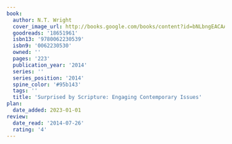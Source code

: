 ```yaml
---
book:
  author: N.T. Wright
  cover_image_url: http://books.google.com/books/content?id=bNLbngEACAAJ&printsec=frontcover&img=1&zoom=1&source=gbs_api
  goodreads: '18651961'
  isbn13: '9780062230539'
  isbn9: '0062230530'
  owned: ''
  pages: '223'
  publication_year: '2014'
  series: ''
  series_position: '2014'
  spine_color: '#95b143'
  tags: ''
  title: 'Surprised by Scripture: Engaging Contemporary Issues'
plan:
  date_added: 2023-01-01
review:
  date_read: '2014-07-26'
  rating: '4'
---
```


